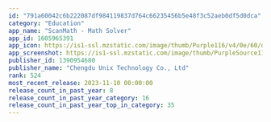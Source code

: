 ```yaml
---
id: "791a60042c6b222087df984119837d764c66235456b5e48f3c52aeb0df5d0dca"
category: "Education"
app_name: "ScanMath - Math Solver"
app_id: 1605965391
app_icon: https://is1-ssl.mzstatic.com/image/thumb/Purple116/v4/0e/60/d8/0e60d831-f151-78a7-ff58-19241494b243/AppIcon-0-0-1x_U007emarketing-0-7-0-0-P3-85-220.png/1024x1024bb.png
app_screenshot: https://is1-ssl.mzstatic.com/image/thumb/PurpleSource116/v4/d5/7d/2e/d57d2e31-aad9-3d42-fbb0-6496ff938184/5f74f4e9-13bd-433b-ba7d-7e5cafc48813_preview_6.5-1.png/1242x2688bb.png
publisher_id: 1390954680
publisher_name: "Chengdu Unix Technology Co., Ltd"
rank: 524
most_recent_release: 2023-11-10 00:00:00
release_count_in_past_year: 8
release_count_in_past_year_category: 16
release_count_in_past_year_top_in_category: 35
---
```

